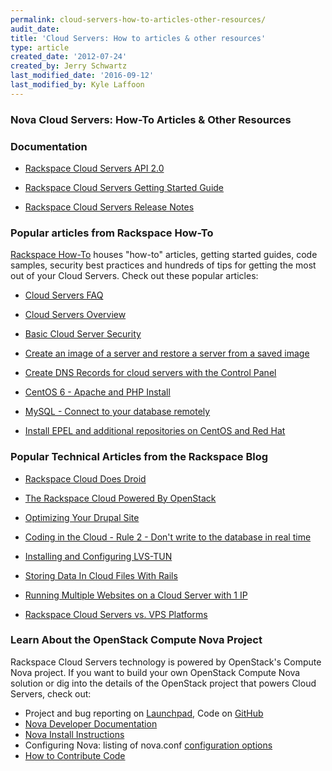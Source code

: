 ```yaml
---
permalink: cloud-servers-how-to-articles-other-resources/
audit_date:
title: 'Cloud Servers: How to articles & other resources'
type: article
created_date: '2012-07-24'
created_by: Jerry Schwartz
last_modified_date: '2016-09-12'
last_modified_by: Kyle Laffoon
---
```


### Nova Cloud Servers:  How-To Articles & Other Resources


### Documentation

-  [Rackspace Cloud Servers API 2.0](https://developer.rackspace.com/docs/cloud-servers/v2/developer-guide/)

-  [Rackspace Cloud Servers Getting Started Guide](https://developer.rackspace.com/docs/cloud-servers/v2/developer-guide/#document-getting-started)

-  [Rackspace Cloud Servers Release Notes](https://developer.rackspace.com/docs/cloud-servers/v2/developer-guide/#document-release-notes)

### Popular articles from Rackspace How-To

[Rackspace How-To](/how-to/) houses "how-to" articles, getting started guides, code samples, security best practices and hundreds of tips for getting the most out of your Cloud Servers. Check out these popular
articles:

- [Cloud Servers FAQ](/how-to/cloud-servers-faq)

- [Cloud Servers Overview](/how-to/getting-started-with-cloud-servers)

- [Basic Cloud Server Security](/how-to/basic-cloud-server-security)

- [Create an image of a server and restore a server from a saved image](/how-to/create-an-image-of-a-server-and-restore-a-server-from-a-saved-image)

- [Create DNS Records for cloud servers with the Control Panel](/how-to/create-dns-records-for-cloud-servers-with-the-control-panel)

- [CentOS 6 - Apache and PHP Install](/how-to/centos-6-apache-and-php-install)

- [MySQL - Connect to your database remotely](/how-to/mysql-connect-to-your-database-remotely)

- [Install EPEL and additional repositories on CentOS and Red Hat](/how-to/install-epel-and-additional-repositories-on-centos-and-red-hat)

### Popular Technical Articles from the Rackspace Blog

-  [Rackspace Cloud Does Droid](https://www.rackspace.com/blog/rackspace-cloud-does-droid/)

-  [The Rackspace Cloud Powered By OpenStack](https://www.rackspace.com/blog/next-generation-rackspace-cloud-servers/)

-  [Optimizing Your Drupal Site](https://www.rackspace.com/blog/optimizing-your-drupal-site/)

-  [Coding in the Cloud - Rule 2 - Don't write to the database in real time](https://www.rackspace.com/blog/coding-in-the-cloud-rule-2-dont-write-to-the-database-in-real-time/)

-  [Installing and Configuring LVS-TUN](https://www.rackspace.com/blog/installing-and-configuring-lvs-tun/)

-  [Storing Data In Cloud Files With Rails](https://www.rackspace.com/blog/storing-data-in-cloud-files-with-rails/)

-  [Running Multiple Websites on a Cloud Server with 1 IP](https://www.rackspace.com/blog/running-multiple-websites-on-a-cloud-server-with-1-ip/)

-  [Rackspace Cloud Servers vs. VPS Platforms](https://www.rackspace.com/blog/rackspace-cloud-servers-vs-vps-platforms/)

### Learn About the OpenStack Compute Nova Project

Rackspace Cloud Servers technology is powered
by OpenStack's Compute Nova project. If you want to build
your own OpenStack Compute Nova solution or dig into the details of the
OpenStack project that powers Cloud Servers, check out:

-   Project and bug reporting on [Launchpad](https://launchpad.net/nova), Code on [GitHub](https://github.com/openstack/nova)
-   [Nova Developer Documentation](https://nova.openstack.org/)
-   [Nova Install Instructions](https://wiki.openstack.org/InstallInstructions/Nova)
-   Configuring Nova: listing of nova.conf [configuration options](https://wiki.openstack.org/NovaConfigOptions)
-   [How to Contribute Code](https://wiki.openstack.org/HowToContribute)
